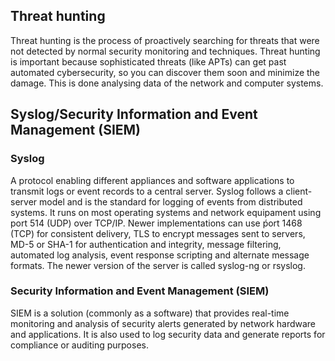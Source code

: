 ## Threat hunting
Threat hunting is the process of proactively searching for threats that were not detected by normal security monitoring and techniques. Threat hunting is important because sophisticated threats (like APTs) can get past automated cybersecurity, so you can discover them soon and minimize the damage. This is done analysing data of the network and computer systems.

## Syslog/Security Information and Event Management (SIEM)

### Syslog
A protocol enabling different appliances and software applications to transmit logs or event records to a central server. Syslog follows a client-server model and is the standard for logging of events from distributed systems. It runs on most operating systems and network equipament using port 514 (UDP) over TCP/IP. Newer implementations can use ṕort 1468 (TCP) for consistent delivery, TLS to encrypt messages sent to servers, MD-5 or SHA-1 for authentication and integrity, message filtering, automated log analysis, event response scripting and alternate message formats. The newer version of the server is called syslog-ng or rsyslog.

### Security Information and Event Management (SIEM)
SIEM is a solution (commonly as a software) that provides real-time monitoring and analysis of security alerts generated by network hardware and applications. It is also used to log security data and generate reports for compliance or auditing purposes.
